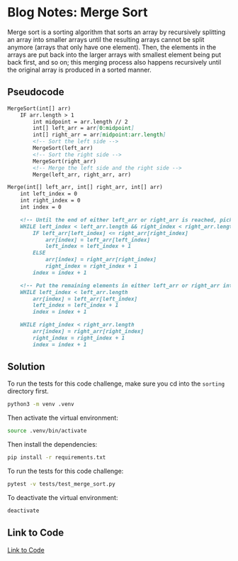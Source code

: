 # Blog Notes: Merge Sort

Merge sort is a sorting algorithm that sorts an array by recursively splitting an array into smaller arrays until the resulting arrays cannot be split anymore (arrays that only have one element). Then, the elements in the arrays are put back into the larger arrays with smallest element being put back first, and so on; this merging process also happens recursively until the original array is produced in a sorted manner.

## Pseudocode

```md
MergeSort(int[] arr)
    IF arr.length > 1
        int midpoint = arr.length // 2
        int[] left_arr = arr[0:midpoint]
        int[] right_arr = arr[midpoint:arr.length]
        <!-- Sort the left side -->
        MergeSort(left_arr)
        <!-- Sort the right side -->
        MergeSort(right_arr)
        <!-- Merge the left side and the right side -->
        Merge(left_arr, right_arr, arr)

Merge(int[] left_arr, int[] right_arr, int[] arr)
    int left_index = 0
    int right_index = 0
    int index = 0

    <!-- Until the end of either left_arr or right_arr is reached, pick the smaller elements between the two and put them in the arr -->
    WHILE left_index < left_arr.length && right_index < right_arr.length
        IF left_arr[left_index] <= right_arr[right_index]
            arr[index] = left_arr[left_index]
            left_index = left_index + 1
        ELSE
            arr[index] = right_arr[right_index]
            right_index = right_index + 1
        index = index + 1

    <!-- Put the remaining elements in either left_arr or right_arr into the arr -->
    WHILE left_index < left_arr.length
        arr[index] = left_arr[left_index]
        left_index = left_index + 1
        index = index + 1

    WHILE right_index < right_arr.length
        arr[index] = right_arr[right_index]
        right_index = right_index + 1
        index = index + 1
```

## Solution

To run the tests for this code challenge, make sure you cd into the `sorting` directory first.

```bash
python3 -m venv .venv
```

Then activate the virtual environment:

```bash
source .venv/bin/activate
```

Then install the dependencies:

```bash
pip install -r requirements.txt
```

To run the tests for this code challenge:

```bash
pytest -v tests/test_merge_sort.py
```

To deactivate the virtual environment:

```bash
deactivate
```

## Link to Code

[Link to Code](merge_sort.py)
